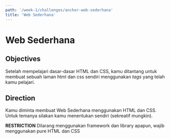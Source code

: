 ```yaml
---
path: '/week-1/challenges/anchor-web-sederhana'
title: 'Web Sederhana'
---
```


# Web Sederhana

## Objectives

Setelah mempelajari dasar-dasar HTML dan CSS, kamu ditantang untuk membuat sebuah laman html dan css sendiri menggunakan *tags* yang telah kamu pelajari.

## Direction

Kamu diminta membuat Web Sederhana menggunakan HTML dan CSS. Untuk temanya silakan kamu menentukan sendiri (sekreatif mungkin).

**RESTRICTION**
Dilarang menggunakan framework dan library apapun, wajib menggunakan pure HTML dan CSS